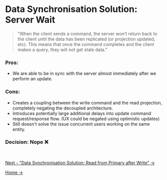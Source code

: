 # Data Synchronisation Solution: Server Wait

> "When the client sends a command, the server won’t return back to the client until the data has been replicated (or projection updated, etc). This means that once the command completes and the client makes a query, they will not get stale data."

### **Pros**:

- We are able to be in sync with the server almost immediately after we perform an update.

### **Cons**:

- Creates a coupling between the write command and the read projection, completely negating the decoupled architecture.
- Introduces potentially large additional delays into update command request/response flow. (UX could be negated using optimistic updates)
- Still doesn't solve the issue concurrent users working on the same entity.

### **Decision**: Nope ❌

<br />

[Next - "Data Synchronisation Solution: Read from Primary after Write" ->](./2.PrimaryRead.md)

[Home ->](/README.md)
